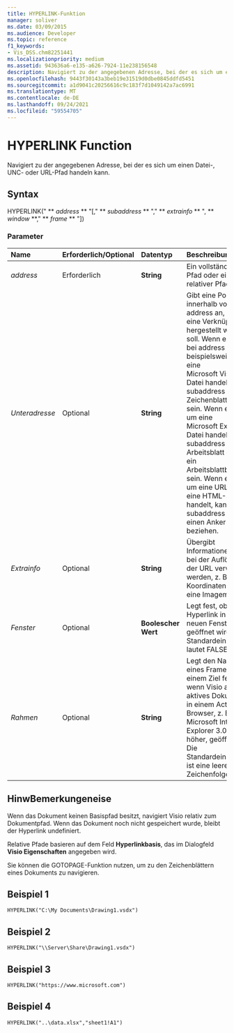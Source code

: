 ```yaml
---
title: HYPERLINK-Funktion
manager: soliver
ms.date: 03/09/2015
ms.audience: Developer
ms.topic: reference
f1_keywords:
- Vis_DSS.chm82251441
ms.localizationpriority: medium
ms.assetid: 943636a6-e135-a626-7924-11e238156548
description: Navigiert zu der angegebenen Adresse, bei der es sich um einen Datei-, UNC- oder URL-Pfad handeln kann.
ms.openlocfilehash: 9443f30143a3beb19e31519d0dbe0845ddfd5451
ms.sourcegitcommit: a1d9041c20256616c9c183f7d1049142a7ac6991
ms.translationtype: MT
ms.contentlocale: de-DE
ms.lasthandoff: 09/24/2021
ms.locfileid: "59554705"
---
```

# <a name="hyperlink-function"></a>HYPERLINK Function

Navigiert zu der angegebenen Adresse, bei der es sich um einen Datei-, UNC- oder URL-Pfad handeln kann.
  
## <a name="syntax"></a>Syntax

HYPERLINK(" ** *address* ** "[," ** *subaddress* ** "," ** *extrainfo* ** ", ** *window* **," ** *frame* ** "]) 
  
### <a name="parameters"></a>Parameter

|**Name**|**Erforderlich/Optional**|**Datentyp**|**Beschreibung**|
|:-----|:-----|:-----|:-----|
| _address_ <br/> |Erforderlich  <br/> |**String** <br/> |Ein vollständiger Pfad oder ein relativer Pfad.  <br/> |
| _Unteradresse_ <br/> |Optional  <br/> |**String** <br/> |Gibt eine Position innerhalb von address an, mit der eine Verknüpfung hergestellt werden soll. Wenn es sich bei address beispielsweise um eine Microsoft Visio-Datei handelt, kann subaddress ein Zeichenblattname sein. Wenn es sich um eine Microsoft Excel-Datei handelt, kann subaddress ein Arbeitsblatt oder ein Arbeitsblattbereich sein. Wenn es sich um eine URL für eine HTML-Seite handelt, kann sich subaddress auf einen Anker beziehen.  <br/> |
| _Extrainfo_ <br/> |Optional  <br/> |**String** <br/> |Übergibt Informationen, die bei der Auflösung der URL verwendet werden, z. B. die Koordinaten für eine Imagemap.  <br/> |
| _Fenster_ <br/> |Optional  <br/> |**Boolescher Wert** <br/> |Legt fest, ob der Hyperlink in einem neuen Fenster geöffnet wird. Die Standardeinstellung lautet FALSE.  <br/> |
| _Rahmen_ <br/> |Optional  <br/> |**String** <br/> | Legt den Namen eines Frames zu einem Ziel fest, wenn Visio als aktives Dokument in einem ActiveX-Browser, z. B. Microsoft Internet Explorer 3.0 oder höher, geöffnet ist. Die Standardeinstellung ist eine leere Zeichenfolge.  <br/> |
   
## <a name="remarks"></a>HinwBemerkungeneise

Wenn das Dokument keinen Basispfad besitzt, navigiert Visio relativ zum Dokumentpfad. Wenn das Dokument noch nicht gespeichert wurde, bleibt der Hyperlink undefiniert. 
  
Relative Pfade basieren auf dem Feld **Hyperlinkbasis**, das im Dialogfeld **Visio Eigenschaften** angegeben wird. 
  
Sie können die GOTOPAGE-Funktion nutzen, um zu den Zeichenblättern eines Dokuments zu navigieren. 
  
## <a name="example-1"></a>Beispiel 1

 `HYPERLINK("C:\My Documents\Drawing1.vsdx")`
  
## <a name="example-2"></a>Beispiel 2

 `HYPERLINK("\\Server\Share\Drawing1.vsdx")`
  
## <a name="example-3"></a>Beispiel 3

 `HYPERLINK("https://www.microsoft.com")`
  
## <a name="example-4"></a>Beispiel 4

 `HYPERLINK("..\data.xlsx","sheet1!A1")`
  

